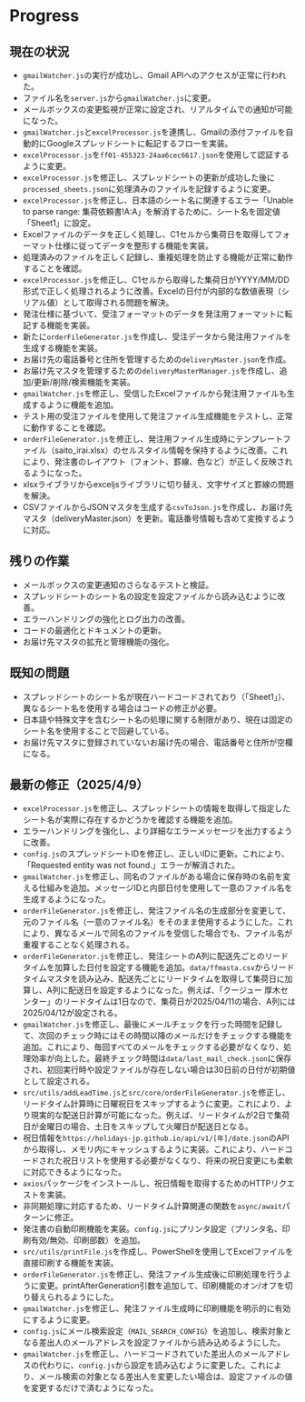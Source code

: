 # Progress

## 現在の状況
- `gmailWatcher.js`の実行が成功し、Gmail APIへのアクセスが正常に行われた。
- ファイル名を`server.js`から`gmailWatcher.js`に変更。
- メールボックスの変更監視が正常に設定され、リアルタイムでの通知が可能になった。
- `gmailWatcher.js`と`excelProcessor.js`を連携し、Gmailの添付ファイルを自動的にGoogleスプレッドシートに転記するフローを実装。
- `excelProcessor.js`を`ff01-455323-24aa6cec6617.json`を使用して認証するように変更。
- `excelProcessor.js`を修正し、スプレッドシートの更新が成功した後に`processed_sheets.json`に処理済みのファイルを記録するように変更。
- `excelProcessor.js`を修正し、日本語のシート名に関連するエラー「Unable to parse range: 集荷依頼書!A:A」を解消するために、シート名を固定値「Sheet1」に設定。
- Excelファイルのデータを正しく処理し、C1セルから集荷日を取得してフォーマット仕様に従ってデータを整形する機能を実装。
- 処理済みのファイルを正しく記録し、重複処理を防止する機能が正常に動作することを確認。
- `excelProcessor.js`を修正し、C1セルから取得した集荷日がYYYY/MM/DD形式で正しく処理されるように改善。Excelの日付が内部的な数値表現（シリアル値）として取得される問題を解決。
- 発注仕様に基づいて、受注フォーマットのデータを発注用フォーマットに転記する機能を実装。
- 新たに`orderFileGenerator.js`を作成し、受注データから発注用ファイルを生成する機能を実装。
- お届け先の電話番号と住所を管理するための`deliveryMaster.json`を作成。
- お届け先マスタを管理するための`deliveryMasterManager.js`を作成し、追加/更新/削除/検索機能を実装。
- `gmailWatcher.js`を修正し、受信したExcelファイルから発注用ファイルも生成するように機能を追加。
- テスト用の受注ファイルを使用して発注ファイル生成機能をテストし、正常に動作することを確認。
- `orderFileGenerator.js`を修正し、発注用ファイル生成時にテンプレートファイル（saito_irai.xlsx）のセルスタイル情報を保持するように改善。これにより、発注書のレイアウト（フォント、罫線、色など）が正しく反映されるようになった。
- xlsxライブラリからexceljsライブラリに切り替え、文字サイズと罫線の問題を解決。
- CSVファイルからJSONマスタを生成する`csvToJson.js`を作成し、お届け先マスタ（deliveryMaster.json）を更新。電話番号情報も含めて変換するように対応。

## 残りの作業
- メールボックスの変更通知のさらなるテストと検証。
- スプレッドシートのシート名の設定を設定ファイルから読み込むように改善。
- エラーハンドリングの強化とログ出力の改善。
- コードの最適化とドキュメントの更新。
- お届け先マスタの拡充と管理機能の強化。

## 既知の問題
- スプレッドシートのシート名が現在ハードコードされており（「Sheet1」）、異なるシート名を使用する場合はコードの修正が必要。
- 日本語や特殊文字を含むシート名の処理に関する制限があり、現在は固定のシート名を使用することで回避している。
- お届け先マスタに登録されていないお届け先の場合、電話番号と住所が空欄になる。

## 最新の修正（2025/4/9）
- `excelProcessor.js`を修正し、スプレッドシートの情報を取得して指定したシート名が実際に存在するかどうかを確認する機能を追加。
- エラーハンドリングを強化し、より詳細なエラーメッセージを出力するように改善。
- `config.js`のスプレッドシートIDを修正し、正しいIDに更新。これにより、「Requested entity was not found.」エラーが解消された。
- `gmailWatcher.js`を修正し、同名のファイルがある場合に保存時の名前を変える仕組みを追加。メッセージIDと内部日付を使用して一意のファイル名を生成するようになった。
- `orderFileGenerator.js`を修正し、発注ファイル名の生成部分を変更して、元のファイル名（一意のファイル名）をそのまま使用するようにした。これにより、異なるメールで同名のファイルを受信した場合でも、ファイル名が重複することなく処理される。
- `orderFileGenerator.js`を修正し、発注シートのA列に配送先ごとのリードタイムを加算した日付を設定する機能を追加。`data/ffmasta.csv`からリードタイムマスタを読み込み、配送先ごとにリードタイムを取得して集荷日に加算し、A列に配送日を設定するようになった。例えば、「クージュー 厚木センター」のリードタイムは1日なので、集荷日が2025/04/11の場合、A列には2025/04/12が設定される。
- `gmailWatcher.js`を修正し、最後にメールチェックを行った時間を記録して、次回のチェック時にはその時間以降のメールだけをチェックする機能を追加。これにより、毎回すべてのメールをチェックする必要がなくなり、処理効率が向上した。最終チェック時間は`data/last_mail_check.json`に保存され、初回実行時や設定ファイルが存在しない場合は30日前の日付が初期値として設定される。
- `src/utils/addLeadTime.js`と`src/core/orderFileGenerator.js`を修正し、リードタイム計算時に日曜祝日をスキップするように変更。これにより、より現実的な配送日計算が可能になった。例えば、リードタイムが2日で集荷日が金曜日の場合、土日をスキップして火曜日が配送日となる。
- 祝日情報を`https://holidays-jp.github.io/api/v1/[年]/date.json`のAPIから取得し、メモリ内にキャッシュするように実装。これにより、ハードコードされた祝日リストを使用する必要がなくなり、将来の祝日変更にも柔軟に対応できるようになった。
- `axios`パッケージをインストールし、祝日情報を取得するためのHTTPリクエストを実装。
- 非同期処理に対応するため、リードタイム計算関連の関数を`async/await`パターンに修正。
- 発注書の自動印刷機能を実装。`config.js`にプリンタ設定（プリンタ名、印刷有効/無効、印刷部数）を追加。
- `src/utils/printFile.js`を作成し、PowerShellを使用してExcelファイルを直接印刷する機能を実装。
- `orderFileGenerator.js`を修正し、発注ファイル生成後に印刷処理を行うように変更。printAfterGeneration引数を追加して、印刷機能のオン/オフを切り替えられるようにした。
- `gmailWatcher.js`を修正し、発注ファイル生成時に印刷機能を明示的に有効にするように変更。
- `config.js`にメール検索設定（`MAIL_SEARCH_CONFIG`）を追加し、検索対象となる差出人のメールアドレスを設定ファイルから読み込めるようにした。
- `gmailWatcher.js`を修正し、ハードコードされていた差出人のメールアドレスの代わりに、`config.js`から設定を読み込むように変更した。これにより、メール検索の対象となる差出人を変更したい場合は、設定ファイルの値を変更するだけで済むようになった。
